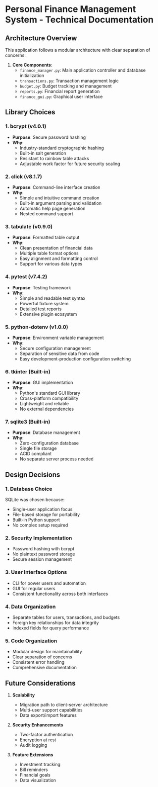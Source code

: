 # Personal Finance Management System - Technical Documentation

## Architecture Overview

This application follows a modular architecture with clear separation of concerns:

1. **Core Components**:
   - `finance_manager.py`: Main application controller and database initialization
   - `transactions.py`: Transaction management logic
   - `budget.py`: Budget tracking and management
   - `reports.py`: Financial report generation
   - `finance_gui.py`: Graphical user interface

## Library Choices

### 1. bcrypt (v4.0.1)
- **Purpose**: Secure password hashing
- **Why**: 
  - Industry-standard cryptographic hashing
  - Built-in salt generation
  - Resistant to rainbow table attacks
  - Adjustable work factor for future security scaling

### 2. click (v8.1.7)
- **Purpose**: Command-line interface creation
- **Why**:
  - Simple and intuitive command creation
  - Built-in argument parsing and validation
  - Automatic help page generation
  - Nested command support

### 3. tabulate (v0.9.0)
- **Purpose**: Formatted table output
- **Why**:
  - Clean presentation of financial data
  - Multiple table format options
  - Easy alignment and formatting control
  - Support for various data types

### 4. pytest (v7.4.2)
- **Purpose**: Testing framework
- **Why**:
  - Simple and readable test syntax
  - Powerful fixture system
  - Detailed test reports
  - Extensive plugin ecosystem

### 5. python-dotenv (v1.0.0)
- **Purpose**: Environment variable management
- **Why**:
  - Secure configuration management
  - Separation of sensitive data from code
  - Easy development-production configuration switching

### 6. tkinter (Built-in)
- **Purpose**: GUI implementation
- **Why**:
  - Python's standard GUI library
  - Cross-platform compatibility
  - Lightweight and reliable
  - No external dependencies

### 7. sqlite3 (Built-in)
- **Purpose**: Database management
- **Why**:
  - Zero-configuration database
  - Single file storage
  - ACID compliant
  - No separate server process needed

## Design Decisions

### 1. Database Choice
SQLite was chosen because:
- Single-user application focus
- File-based storage for portability
- Built-in Python support
- No complex setup required

### 2. Security Implementation
- Password hashing with bcrypt
- No plaintext password storage
- Secure session management

### 3. User Interface Options
- CLI for power users and automation
- GUI for regular users
- Consistent functionality across both interfaces

### 4. Data Organization
- Separate tables for users, transactions, and budgets
- Foreign key relationships for data integrity
- Indexed fields for query performance

### 5. Code Organization
- Modular design for maintainability
- Clear separation of concerns
- Consistent error handling
- Comprehensive documentation

## Future Considerations

1. **Scalability**
   - Migration path to client-server architecture
   - Multi-user support capabilities
   - Data export/import features

2. **Security Enhancements**
   - Two-factor authentication
   - Encryption at rest
   - Audit logging

3. **Feature Extensions**
   - Investment tracking
   - Bill reminders
   - Financial goals
   - Data visualization